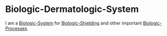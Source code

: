 # Biologic-Dermatologic-System

I am a [Biologic-System](40000021.md) for [Biologic-Shielding](40000063.md) and other important [Biologic-Processes](40000053.md).
